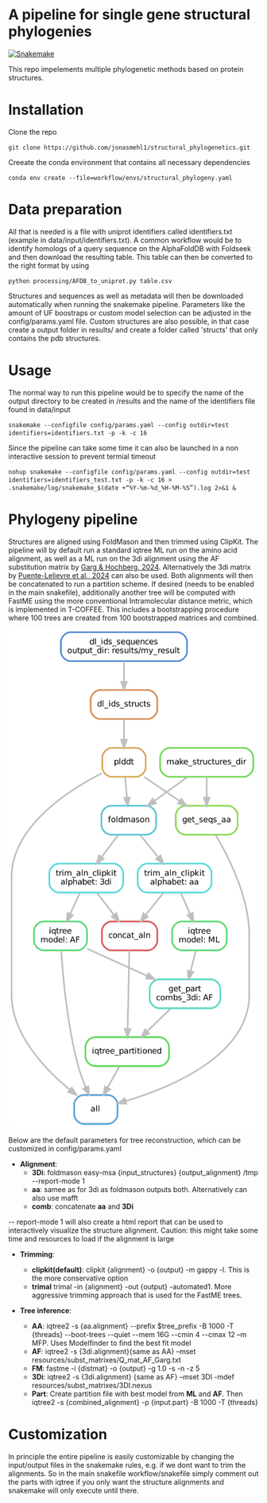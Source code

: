# A pipeline for single gene structural phylogenies
[![Snakemake](https://img.shields.io/badge/snakemake-≥8-brightgreen.svg)](https://snakemake.github.io)

This repo impelements multiple phylogenetic methods based on protein structures. 

# Installation
Clone the repo

```
git clone https://github.com/jonasmehl1/structural_phylogenetics.git
```

Creeate the conda environment that contains all necessary dependencies

```
conda env create --file=workflow/envs/structural_phylogeny.yaml
```

# Data preparation

All that is needed is a file with uniprot identifiers called identifiers.txt (example in data/input/identifiers.txt).
A common workflow would be to identify homologs of a query sequence on the AlphaFoldDB with Foldseek and then download the resulting table.
This table can then be converted to the right format by using

```
python processing/AFDB_to_uniprot.py table.csv
```

Structures and sequences as well as metadata will then be downloaded automatically when running the snakemake pipeline. Parameters like the amount of UF boostraps or custom model selection can be adjusted in the config/params.yaml file. Custom structures are also possible, in that case create a output folder in results/ and create a folder called 'structs' that only contains the pdb structures.

# Usage

The normal way to run this pipeline would be to specify the name of the output directory to be created in /results and the name of the identifiers file found in data/input
```
snakemake --configfile config/params.yaml --config outdir=test identifiers=identifiers.txt -p -k -c 16
```

Since the pipeline can take some time it can also be launched in a non interactive session to prevent termial timeout

```
nohup snakemake --configfile config/params.yaml --config outdir=test identifiers=identifiers_test.txt -p -k -c 16 > .snakemake/log/snakemake_$(date +“%Y-%m-%d_%H-%M-%S”).log 2>&1 &
```

# Phylogeny pipeline

Structures are aligned using FoldMason and then trimmed using ClipKit. The pipeline will by default run a standard iqtree ML run on the amino acid alignment, as well as a ML run on the 3di alignment using the AF substitution matrix by [Garg & Hochberg, 2024](https://www.biorxiv.org/content/10.1101/2024.09.19.613819v3). Alternatively the 3di matrix by [Puente-Lelievre et al., 2024](https://www.biorxiv.org/content/10.1101/2023.12.12.571181v2) can also be used. Both alignments will then be concatenated to run a partition scheme. If desired (needs to be enabled in the main snakefile), additionally another tree will be computed with FastME using the more conventional Intramolecular distance metric, which is implemented in T-COFFEE. This includes a bootstrapping procedure where 100 trees are created from 100 bootstrapped matrices and combined. 

![Main snakemake pipeline](data/rules_dag.png)

Below are the default parameters for tree reconstruction, which can be customized in config/params.yaml

* **Alignment**:
  	* **3Di**: foldmason easy-msa {input_structures} {output_alignment} /tmp --report-mode 1
	* **aa**: samee as for 3di as foldmason outputs both. Alternatively can also use mafft
	* **comb**: concatenate **aa** and **3Di**
 	
-- report-mode 1 will also create a html report that can be used to interactively visualize the structure alignment. Caution: this might take some time and resources to load if the alignment is large

* **Trimming**:
  	* **clipkit(default)**: clipkit {alignment} -o {output} -m gappy -l. This is the more conservative option
  	*  **trimal** trimal -in {alignment} -out {output} -automated1. More aggressive trimming approach that is used for the FastME trees.

* **Tree inference**:
	* **AA**: iqtree2 -s {aa.alignment} --prefix $tree_prefix -B 1000 -T {threads} --boot-trees --quiet --mem 16G --cmin 4 --cmax 12 –m MFP. Uses Modelfinder to find the best fit model
  	* **AF**: iqtree2 -s {3di.alignment}{same as AA} –mset resources/subst_matrixes/Q_mat_AF_Garg.txt
	* **FM**: fastme -i {distmat} -o {output} -g 1.0 -s -n -z 5
	* **3Di**: iqtree2 -s {3di.alignment} {same as AF} –mset 3DI -mdef resources/subst_matrixes/3DI.nexus
	* **Part**: Create partition file with best model from **ML** and **AF**. Then
		iqtree2 -s {combined_alignment} -p {input.part} -B 1000 -T {threads}

# Customization

In principle the entire pipeline is easily customizable by changing the input/output files in the snakemake rules, e.g. if we dont want to trim the alignments. So in the main snakefile workflow/snakefile simply comment out the parts with iqtree if you only want the structure alignments and snakemake will only execute until there.
